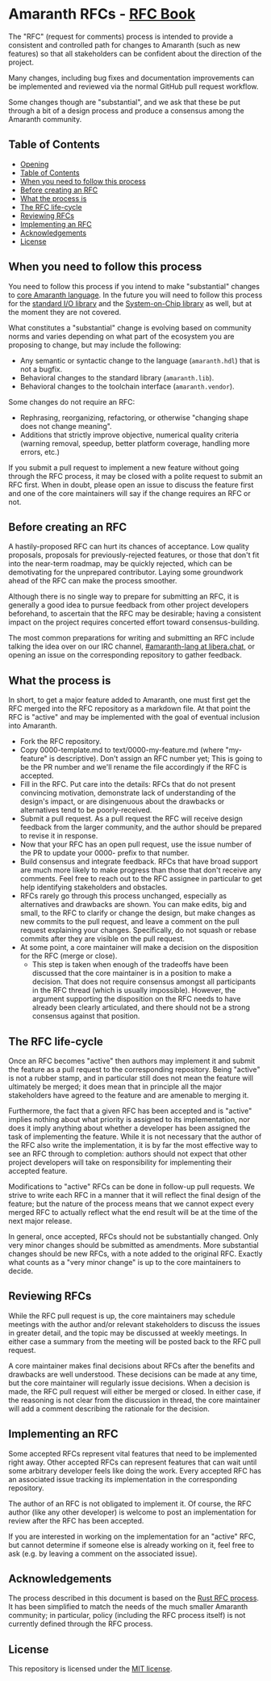 # Amaranth RFCs - [RFC Book](https://amaranth-lang.org/rfcs/)
[Amaranth RFCs]: #amaranth-rfcs

The "RFC" (request for comments) process is intended to provide a consistent and controlled path for changes to Amaranth (such as new features) so that all stakeholders can be confident about the direction of the project.

Many changes, including bug fixes and documentation improvements can be implemented and reviewed via the normal GitHub pull request workflow.

Some changes though are "substantial", and we ask that these be put through a bit of a design process and produce a consensus among the Amaranth community.

## Table of Contents
[Table of Contents]: #table-of-contents

  - [Opening](#amaranth-rfcs)
  - [Table of Contents]
  - [When you need to follow this process]
  - [Before creating an RFC]
  - [What the process is]
  - [The RFC life-cycle]
  - [Reviewing RFCs]
  - [Implementing an RFC]
  - [Acknowledgements]
  - [License]

## When you need to follow this process
[When you need to follow this process]: #when-you-need-to-follow-this-process

You need to follow this process if you intend to make "substantial" changes to [core Amaranth language][amaranth]. In the future you will need to follow this process for the [standard I/O library][amaranth-stdio] and the [System-on-Chip library][amaranth-soc] as well, but at the moment they are not covered.

What constitutes a "substantial" change is evolving based on community norms and varies depending on what part of the ecosystem you are proposing to change, but may include the following:

- Any semantic or syntactic change to the language (`amaranth.hdl`) that is not a bugfix.
- Behavioral changes to the standard library (`amaranth.lib`).
- Behavioral changes to the toolchain interface (`amaranth.vendor`).

Some changes do not require an RFC:

- Rephrasing, reorganizing, refactoring, or otherwise "changing shape does not change meaning".
- Additions that strictly improve objective, numerical quality criteria (warning removal, speedup, better platform coverage, handling more errors, etc.)

If you submit a pull request to implement a new feature without going through the RFC process, it may be closed with a polite request to submit an RFC first. When in doubt, please open an issue to discuss the feature first and one of the core maintainers will say if the change requires an RFC or not.

[amaranth]: https://github.com/amaranth-lang/amaranth
[amaranth-stdio]: https://github.com/amaranth-lang/amaranth-stdio
[amaranth-soc]: https://github.com/amaranth-lang/amaranth-soc

## Before creating an RFC
[Before creating an RFC]: #before-creating-an-rfc

A hastily-proposed RFC can hurt its chances of acceptance. Low quality proposals, proposals for previously-rejected features, or those that don't fit into the near-term roadmap, may be quickly rejected, which can be demotivating for the unprepared contributor. Laying some groundwork ahead of the RFC can make the process smoother.

Although there is no single way to prepare for submitting an RFC, it is generally a good idea to pursue feedback from other project developers beforehand, to ascertain that the RFC may be desirable; having a consistent impact on the project requires concerted effort toward consensus-building.

The most common preparations for writing and submitting an RFC include talking the idea over on our IRC channel, [#amaranth-lang at libera.chat](https://web.libera.chat/#amaranth-lang), or opening an issue on the corresponding repository to gather feedback.

## What the process is
[What the process is]: #what-the-process-is

In short, to get a major feature added to Amaranth, one must first get the RFC merged into the RFC repository as a markdown file. At that point the RFC is "active" and may be implemented with the goal of eventual inclusion into Amaranth.

- Fork the RFC repository.
- Copy 0000-template.md to text/0000-my-feature.md (where "my-feature" is descriptive). Don't assign an RFC number yet; This is going to be the PR number and we'll rename the file accordingly if the RFC is accepted.
- Fill in the RFC. Put care into the details: RFCs that do not present convincing motivation, demonstrate lack of understanding of the design's impact, or are disingenuous about the drawbacks or alternatives tend to be poorly-received.
- Submit a pull request. As a pull request the RFC will receive design feedback from the larger community, and the author should be prepared to revise it in response.
- Now that your RFC has an open pull request, use the issue number of the PR to update your 0000- prefix to that number.
- Build consensus and integrate feedback. RFCs that have broad support are much more likely to make progress than those that don't receive any comments. Feel free to reach out to the RFC assignee in particular to get help identifying stakeholders and obstacles.
- RFCs rarely go through this process unchanged, especially as alternatives and drawbacks are shown. You can make edits, big and small, to the RFC to clarify or change the design, but make changes as new commits to the pull request, and leave a comment on the pull request explaining your changes. Specifically, do not squash or rebase commits after they are visible on the pull request.
- At some point, a core maintainer will make a decision on the disposition for the RFC (merge or close).
  - This step is taken when enough of the tradeoffs have been discussed that the core maintainer is in a position to make a decision. That does not require consensus amongst all participants in the RFC thread (which is usually impossible). However, the argument supporting the disposition on the RFC needs to have already been clearly articulated, and there should not be a strong consensus against that position.

## The RFC life-cycle
[The RFC life-cycle]: #the-rfc-life-cycle

Once an RFC becomes "active" then authors may implement it and submit the feature as a pull request to the corresponding repository. Being "active" is not a rubber stamp, and in particular still does not mean the feature will ultimately be merged; it does mean that in principle all the major stakeholders have agreed to the feature and are amenable to merging it.

Furthermore, the fact that a given RFC has been accepted and is "active" implies nothing about what priority is assigned to its implementation, nor does it imply anything about whether a developer has been assigned the task of implementing the feature. While it is not necessary that the author of the RFC also write the implementation, it is by far the most effective way to see an RFC through to completion: authors should not expect that other project developers will take on responsibility for implementing their accepted feature.

Modifications to "active" RFCs can be done in follow-up pull requests. We strive to write each RFC in a manner that it will reflect the final design of the feature; but the nature of the process means that we cannot expect every merged RFC to actually reflect what the end result will be at the time of the next major release.

In general, once accepted, RFCs should not be substantially changed. Only very minor changes should be submitted as amendments. More substantial changes should be new RFCs, with a note added to the original RFC. Exactly what counts as a "very minor change" is up to the core maintainers to decide.

## Reviewing RFCs
[Reviewing RFCs]: #reviewing-rfcs

While the RFC pull request is up, the core maintainers may schedule meetings with the author and/or relevant stakeholders to discuss the issues in greater detail, and the topic may be discussed at weekly meetings. In either case a summary from the meeting will be posted back to the RFC pull request.

A core maintainer makes final decisions about RFCs after the benefits and drawbacks are well understood. These decisions can be made at any time, but the core maintainer will regularly issue decisions. When a decision is made, the RFC pull request will either be merged or closed. In either case, if the reasoning is not clear from the discussion in thread, the core maintainer will add a comment describing the rationale for the decision.

## Implementing an RFC
[Implementing an RFC]: #implementing-an-rfc

Some accepted RFCs represent vital features that need to be implemented right away. Other accepted RFCs can represent features that can wait until some arbitrary developer feels like doing the work. Every accepted RFC has an associated issue tracking its implementation in the corresponding repository.

The author of an RFC is not obligated to implement it. Of course, the RFC author (like any other developer) is welcome to post an implementation for review after the RFC has been accepted.

If you are interested in working on the implementation for an "active" RFC, but cannot determine if someone else is already working on it, feel free to ask (e.g. by leaving a comment on the associated issue).

## Acknowledgements
[Acknowledgements]: #acknowledgements

The process described in this document is based on the [Rust RFC process](https://github.com/rust-lang/rfcs). It has been simplified to match the needs of the much smaller Amaranth community; in particular, policy (including the RFC process itself) is not currently defined through the RFC process.

## License
[License]: #license

This repository is licensed under the [MIT license](LICENSE.txt).

